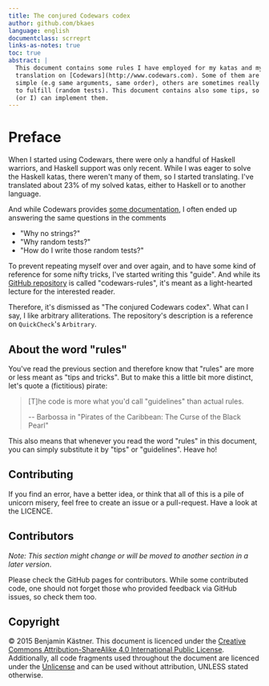 ```yaml
---
title: The conjured Codewars codex
author: github.com/bkaes
language: english
documentclass: scrreprt
links-as-notes: true
toc: true
abstract: |
  This document contains some rules I have employed for my katas and my
  translation on [Codewars](http://www.codewars.com). Some of them are very
  simple (e.g same arguments, same order), others are sometimes really hard
  to fulfill (random tests). This document contains also some tips, so that you
  (or I) can implement them.
---
```


Preface
=======

When I started using Codewars, there were only a handful of Haskell warriors,
and Haskell support was only recent. While I was eager to solve the Haskell
katas, there weren't many of them, so I started translating. I've translated
about 23% of my solved katas, either to Haskell or to another language.

And while Codewars provides
[some documentation](http://www.codewars.com/docs/kata-creator), I often ended
up answering the same questions in the comments

- "Why no strings?"
- "Why random tests?"
- "How do I write those random tests?"

To prevent repeating myself over and over again, and to have some kind of
reference for some nifty tricks, I've started writing this "guide". And while
its [GitHub repository](https://github.com/bkaes/codewars-rules) is called
"codewars-rules", it's meant as a light-hearted lecture for the interested
reader.

Therefore, it's dismissed as "The conjured Codewars codex". What can I say, I
like arbitrary alliterations. The repository's description is a reference on
`QuickCheck`'s `Arbitrary`.

About the word "rules"
----------------------

You've read the previous section and therefore know that "rules" are more or
less meant as "tips and tricks". But to make this a little bit more distinct,
let's quote a (fictitious) pirate:

> [T]he code is more what you'd call "guidelines" than actual rules.
>
> -- Barbossa in "Pirates of the Caribbean: The Curse of the Black Pearl"

This also means that whenever you read the word "rules" in this document, you
can simply substitute it by "tips" or "guidelines". Heave ho!


Contributing
------------

If you find an error, have a better idea, or think that all of this is a
pile of unicorn misery, feel free to create an issue or a pull-request.
Have a look at the LICENCE.

Contributors
------------
*Note: This section might change or will be moved to another section in a later
version*.

Please check the GitHub pages for contributors. While some contributed code, one
should not forget those who provided feedback via GitHub issues, so check them
too.

Copyright
---------
&copy; 2015 Benjamin Kästner. This document is licenced under the [Creative
Commons Attribution-ShareAlike 4.0 International Public License][CC-BY-SA].
Additionally, all code fragments used throughout the document are licenced
under the [Unlicense](http://unlicense.org/) and can be used without
attribution, UNLESS stated otherwise.

 [CC-BY-SA]: http://creativecommons.org/licenses/by-sa/4.0/.
